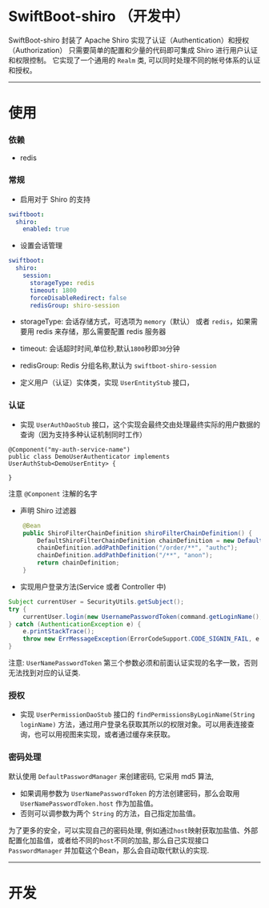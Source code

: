 # SwiftBoot-shiro （开发中）

SwiftBoot-shiro 封装了 Apache Shiro 实现了认证（Authentication）和授权（Authorization）
只需要简单的配置和少量的代码即可集成 Shiro 进行用户认证和权限控制。
它实现了一个通用的 `Realm` 类, 可以同时处理不同的帐号体系的认证和授权。

---

# 使用

### 依赖
* redis


### 常规
* 启用对于 Shiro 的支持

```yaml
swiftboot:
  shiro:
    enabled: true
```

* 设置会话管理

```yaml
swiftboot:
  shiro:
    session:
      storageType: redis
      timeout: 1800
      forceDisableRedirect: false
      redisGroup: shiro-session
```
    
  * storageType: 会话存储方式，可选项为 `memory`（默认） 或者 `redis`，如果需要用 redis 来存储，那么需要配置 redis 服务器
  * timeout: 会话超时时间,单位秒,默认`1800`秒即`30`分钟
  * redisGroup: Redis 分组名称,默认为 `swiftboot-shiro-session`


* 定义用户（认证）实体类，实现 `UserEntityStub` 接口，


### 认证
* 实现 `UserAuthDaoStub` 接口，这个实现会最终交由处理最终实际的用户数据的查询（因为支持多种认证机制同时工作）
```
@Component("my-auth-service-name")
public class DemoUserAuthenticator implements UserAuthStub<DemoUserEntity> {

}
```
注意 `@Component` 注解的名字

* 声明 Shiro 过滤器
```java
    @Bean
    public ShiroFilterChainDefinition shiroFilterChainDefinition() {
        DefaultShiroFilterChainDefinition chainDefinition = new DefaultShiroFilterChainDefinition();
        chainDefinition.addPathDefinition("/order/**", "authc");
        chainDefinition.addPathDefinition("/**", "anon");
        return chainDefinition;
    }
```

* 实现用户登录方法(Service 或者 Controller 中)
```java
Subject currentUser = SecurityUtils.getSubject();
try {
    currentUser.login(new UsernamePasswordToken(command.getLoginName(), command.getLoginPwd(), "my-auth-service-name"));
} catch (AuthenticationException e) {
    e.printStackTrace();
    throw new ErrMessageException(ErrorCodeSupport.CODE_SIGNIN_FAIL, e.getMessage());
}
```
注意: `UserNamePasswordToken` 第三个参数必须和前面认证实现的名字一致，否则无法找到对应的认证类.



### 授权

* 实现 `UserPermissionDaoStub` 接口的 `findPermissionsByLoginName(String loginName)` 方法，通过用户登录名获取其所以的权限对象。可以用表连接查询，也可以用视图来实现，或者通过缓存来获取。




### 密码处理

默认使用 `DefaultPasswordManager` 来创建密码, 它采用 md5 算法, 
* 如果调用参数为 `UserNamePasswordToken` 的方法创建密码，那么会取用 `UserNamePasswordToken.host` 作为加盐值。
* 否则可以调参数为两个 `String` 的方法，自己指定加盐值。

为了更多的安全，可以实现自己的密码处理, 例如通过`host`映射获取加盐值、外部配置化加盐值，或者给不同的`host`不同的加盐, 那么自己实现接口 `PasswordManager` 并加载这个Bean，那么会自动取代默认的实现.

---

# 开发